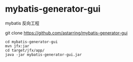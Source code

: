 # mybatis-generator-gui
mybatis 反向工程



 git clone https://github.com/astarring/mybatis-generator-gui
 

    cd mybatis-generator-gui
    mvn jfx:jar
    cd target/jfx/app/
    java -jar mybatis-generator-gui.jar
